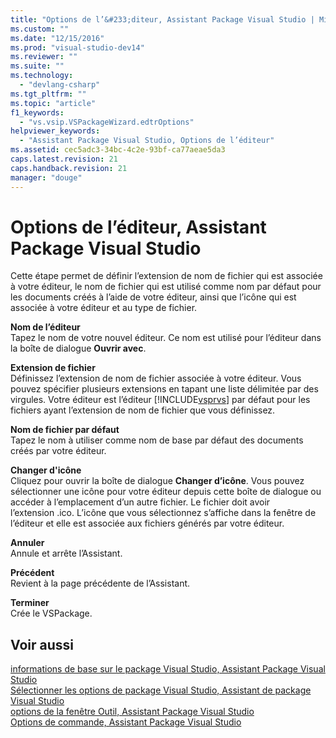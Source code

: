 ```yaml
---
title: "Options de l’&#233;diteur, Assistant Package Visual Studio | Microsoft Docs"
ms.custom: ""
ms.date: "12/15/2016"
ms.prod: "visual-studio-dev14"
ms.reviewer: ""
ms.suite: ""
ms.technology: 
  - "devlang-csharp"
ms.tgt_pltfrm: ""
ms.topic: "article"
f1_keywords: 
  - "vs.vsip.VSPackageWizard.edtrOptions"
helpviewer_keywords: 
  - "Assistant Package Visual Studio, Options de l’éditeur"
ms.assetid: cec5adc3-34bc-4c2e-93bf-ca77aeae5da3
caps.latest.revision: 21
caps.handback.revision: 21
manager: "douge"
---
```

# Options de l’&#233;diteur, Assistant Package Visual Studio
Cette étape permet de définir l’extension de nom de fichier qui est associée à votre éditeur, le nom de fichier qui est utilisé comme nom par défaut pour les documents créés à l’aide de votre éditeur, ainsi que l’icône qui est associée à votre éditeur et au type de fichier.  
  
 **Nom de l’éditeur**  
 Tapez le nom de votre nouvel éditeur. Ce nom est utilisé pour l’éditeur dans la boîte de dialogue **Ouvrir avec**.  
  
 **Extension de fichier**  
 Définissez l’extension de nom de fichier associée à votre éditeur. Vous pouvez spécifier plusieurs extensions en tapant une liste délimitée par des virgules. Votre éditeur est l’éditeur [!INCLUDE[vsprvs](../code-quality/includes/vsprvs_md.md)] par défaut pour les fichiers ayant l’extension de nom de fichier que vous définissez.  
  
 **Nom de fichier par défaut**  
 Tapez le nom à utiliser comme nom de base par défaut des documents créés par votre éditeur.  
  
 **Changer d'icône**  
 Cliquez pour ouvrir la boîte de dialogue **Changer d’icône**. Vous pouvez sélectionner une icône pour votre éditeur depuis cette boîte de dialogue ou accéder à l’emplacement d’un autre fichier. Le fichier doit avoir l’extension .ico. L’icône que vous sélectionnez s’affiche dans la fenêtre de l’éditeur et elle est associée aux fichiers générés par votre éditeur.  
  
 **Annuler**  
 Annule et arrête l’Assistant.  
  
 **Précédent**  
 Revient à la page précédente de l’Assistant.  
  
 **Terminer**  
 Crée le VSPackage.  
  
## Voir aussi  
 [informations de base sur le package Visual Studio, Assistant Package Visual Studio](../misc/basic-vspackage-information-visual-studio-package-wizard.md)   
 [Sélectionner les options de package Visual Studio, Assistant de package Visual Studio](../misc/select-vspackage-options-visual-studio-package-wizard.md)   
 [options de la fenêtre Outil, Assistant Package Visual Studio](../misc/tool-window-options-visual-studio-package-wizard.md)   
 [Options de commande, Assistant Package Visual Studio ](../misc/command-options-visual-studio-package-wizard.md)